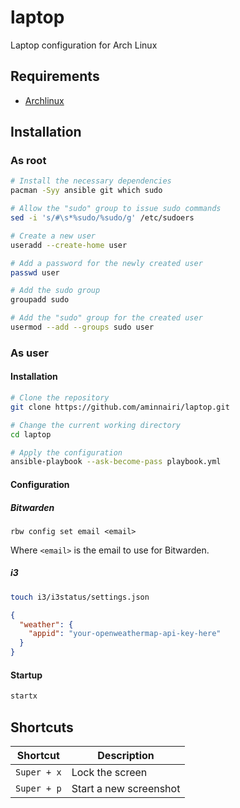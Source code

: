 # laptop

Laptop configuration for Arch Linux

## Requirements

- [Archlinux](https://archlinux.org/)

## Installation

### As root

```bash
# Install the necessary dependencies
pacman -Syy ansible git which sudo

# Allow the "sudo" group to issue sudo commands
sed -i 's/#\s*%sudo/%sudo/g' /etc/sudoers

# Create a new user
useradd --create-home user

# Add a password for the newly created user
passwd user

# Add the sudo group
groupadd sudo

# Add the "sudo" group for the created user
usermod --add --groups sudo user
```

### As user

#### Installation

```bash
# Clone the repository
git clone https://github.com/aminnairi/laptop.git

# Change the current working directory
cd laptop

# Apply the configuration
ansible-playbook --ask-become-pass playbook.yml
```

#### Configuration

##### Bitwarden

```
rbw config set email <email>
```

Where `<email>` is the email to use for Bitwarden.

##### i3

```bash
touch i3/i3status/settings.json
```

```json
{
  "weather": {
    "appid": "your-openweathermap-api-key-here"
  }
}
```

#### Startup

```bash
startx
```

## Shortcuts

Shortcut | Description
---|---
`Super + x` | Lock the screen
`Super + p` | Start a new screenshot 

